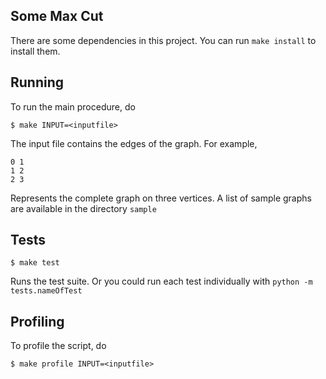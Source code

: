 Some Max Cut
------------

There are some dependencies in this project. You can run `make install` to
install them.

Running
-------

To run the main procedure, do

```
$ make INPUT=<inputfile>
```

The input file contains the edges of the graph. For example,

```
0 1
1 2
2 3
```

Represents the complete graph on three vertices. A list of sample graphs are
available in the directory `sample`

Tests
-----

```
$ make test
```

Runs the test suite. Or you could run each test individually with 
`python -m tests.nameOfTest`


Profiling
---------

To profile the script, do

```
$ make profile INPUT=<inputfile>
```
